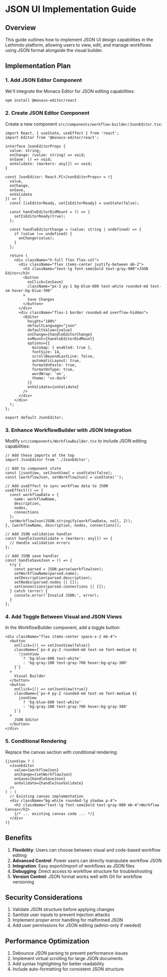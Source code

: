 # JSON UI Implementation Guide

## Overview
This guide outlines how to implement JSON UI design capabilities in the Lethimdo platform, allowing users to view, edit, and manage workflows using JSON format alongside the visual builder.

## Implementation Plan

### 1. Add JSON Editor Component
We'll integrate the Monaco Editor for JSON editing capabilities:

```bash
npm install @monaco-editor/react
```

### 2. Create JSON Editor Component
Create a new component `src/components/workflow-builder/JsonEditor.tsx`:

```tsx
import React, { useState, useEffect } from 'react';
import Editor from '@monaco-editor/react';

interface JsonEditorProps {
  value: string;
  onChange: (value: string) => void;
  onSave: () => void;
  onValidate: (markers: any[]) => void;
}

const JsonEditor: React.FC<JsonEditorProps> = ({ 
  value, 
  onChange, 
  onSave, 
  onValidate 
}) => {
  const [isEditorReady, setIsEditorReady] = useState(false);

  const handleEditorDidMount = () => {
    setIsEditorReady(true);
  };

  const handleEditorChange = (value: string | undefined) => {
    if (value !== undefined) {
      onChange(value);
    }
  };

  return (
    <div className="h-full flex flex-col">
      <div className="flex items-center justify-between mb-2">
        <h3 className="text-lg font-semibold text-gray-900">JSON Editor</h3>
        <button
          onClick={onSave}
          className="px-3 py-1 bg-blue-600 text-white rounded-md text-sm hover:bg-blue-700"
        >
          Save Changes
        </button>
      </div>
      <div className="flex-1 border rounded-md overflow-hidden">
        <Editor
          height="100%"
          defaultLanguage="json"
          defaultValue={value}
          onChange={handleEditorChange}
          onMount={handleEditorDidMount}
          options={{
            minimap: { enabled: true },
            fontSize: 14,
            scrollBeyondLastLine: false,
            automaticLayout: true,
            formatOnPaste: true,
            formatOnType: true,
            wordWrap: 'on',
            theme: 'vs-dark'
          }}
          onValidate={onValidate}
        />
      </div>
    </div>
  );
};

export default JsonEditor;
```

### 3. Enhance WorkflowBuilder with JSON Integration
Modify `src/components/WorkflowBuilder.tsx` to include JSON editing capabilities:

```tsx
// Add these imports at the top
import JsonEditor from './JsonEditor';

// Add to component state
const [jsonView, setJsonView] = useState(false);
const [workflowJson, setWorkflowJson] = useState('');

// Add useEffect to sync workflow data to JSON
useEffect(() => {
  const workflowData = {
    name: workflowName,
    description,
    nodes,
    connections
  };
  setWorkflowJson(JSON.stringify(workflowData, null, 2));
}, [workflowName, description, nodes, connections]);

// Add JSON validation handler
const handleJsonValidate = (markers: any[]) => {
  // Handle validation errors
};

// Add JSON save handler
const handleSaveJson = () => {
  try {
    const parsed = JSON.parse(workflowJson);
    setWorkflowName(parsed.name);
    setDescription(parsed.description);
    setNodes(parsed.nodes || []);
    setConnections(parsed.connections || []);
  } catch (error) {
    console.error('Invalid JSON:', error);
  }
};
```

### 4. Add Toggle Between Visual and JSON Views
In the WorkflowBuilder component, add a toggle button:

```tsx
<div className="flex items-center space-x-2 mb-4">
  <button
    onClick={() => setJsonView(false)}
    className={`px-4 py-2 rounded-md text-sm font-medium ${
      !jsonView 
        ? 'bg-blue-600 text-white' 
        : 'bg-gray-200 text-gray-700 hover:bg-gray-300'
    }`}
  >
    Visual Builder
  </button>
  <button
    onClick={() => setJsonView(true)}
    className={`px-4 py-2 rounded-md text-sm font-medium ${
      jsonView 
        ? 'bg-blue-600 text-white' 
        : 'bg-gray-200 text-gray-700 hover:bg-gray-300'
    }`}
  >
    JSON Editor
  </button>
</div>
```

### 5. Conditional Rendering
Replace the canvas section with conditional rendering:

```tsx
{jsonView ? (
  <JsonEditor
    value={workflowJson}
    onChange={setWorkflowJson}
    onSave={handleSaveJson}
    onValidate={handleJsonValidate}
  />
) : (
  // Existing canvas implementation
  <div className="bg-white rounded-lg shadow p-4">
    <h2 className="text-lg font-semibold text-gray-900 mb-4">Workflow Canvas</h2>
    {/* ... existing canvas code ... */}
  </div>
)}
```

## Benefits
1. **Flexibility**: Users can choose between visual and code-based workflow editing
2. **Advanced Control**: Power users can directly manipulate workflow JSON
3. **Integration**: Easy export/import of workflows as JSON files
4. **Debugging**: Direct access to workflow structure for troubleshooting
5. **Version Control**: JSON format works well with Git for workflow versioning

## Security Considerations
1. Validate JSON structure before applying changes
2. Sanitize user inputs to prevent injection attacks
3. Implement proper error handling for malformed JSON
4. Add user permissions for JSON editing (admin-only if needed)

## Performance Optimization
1. Debounce JSON parsing to prevent performance issues
2. Implement virtual scrolling for large JSON documents
3. Add syntax highlighting for better readability
4. Include auto-formatting for consistent JSON structure